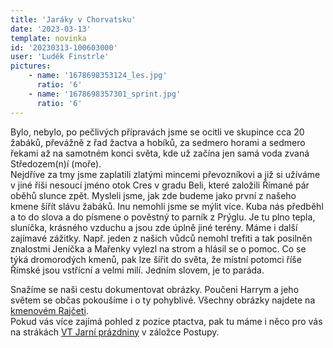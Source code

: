 ```yaml
---
title: 'Jaráky v Chorvatsku'
date: '2023-03-13'
template: novinka
id: '20230313-100603000'
user: 'Luděk Finstrle'
pictures:
    - name: '1678698353124_les.jpg'
      ratio: '6'
    - name: '1678698357301_sprint.jpg'
      ratio: '6'
---
```

Bylo, nebylo, po pečlivých přípravách jsme se ocitli ve skupince cca 20 žabáků, převážně z řad žactva a hobíků, za sedmero horami a sedmero řekami až na samotném konci světa, kde už začína jen samá voda zvaná Středozem(n)í (moře).  
Nejdříve za tmy jsme zaplatili zlatými mincemi převozníkovi a již si užíváme v jiné říši nesoucí jméno otok Cres v gradu Beli, které založili Římané pár oběhů slunce zpět. Mysleli jsme, jak zde budeme jako první z našeho kmene šířít slávu žabáků. Inu nemohli jsme se mýlit více. Kuba nás předběhl a to do slova a do písmene o pověstný to parník z Prýglu. Je tu plno tepla, sluníčka, krásného vzduchu a jsou zde úplně jiné terény. Máme i další zajímavé zážitky. Např. jeden z našich vůdců nemohl trefiti a tak posilněn znalostmi Jeníčka a Mařenky vylezl na strom a hlásil se o pomoc. Co se týká dromorodých kmenů, pak lze šířit do světa, že místní potomci říše Římské jsou vstřícní a velmi milí. Jedním slovem, je to paráda.

Snažíme se naši cestu dokumentovat obrázky. Poučeni Harrym a jeho světem se občas pokoušíme i o ty pohyblivé. Všechny obrázky najdete na [kmenovém Rajčeti](https://skzabovresky.rajce.idnes.cz/VT_Cres_2023/).  
Pokud vás více zajímá pohled z pozice ptactva, pak tu máme i něco pro vás na strákách [VT Jarní prázdniny](https://zabiny.club/data/events/2023/2023-race_1847) v záložce Postupy.
